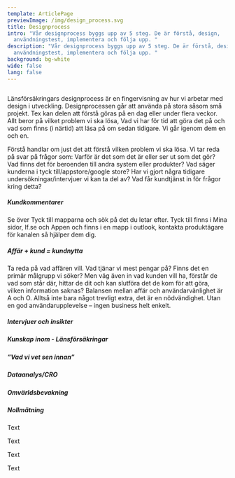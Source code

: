 ```yaml
---
template: ArticlePage
previewImage: /img/design_process.svg
title: Designprocess
intro: "Vår designprocess byggs upp av 5 steg. De är förstå, design,
  användningstest, implementera och följa upp. "
description: "Vår designprocess byggs upp av 5 steg. De är förstå, design,
  användningstest, implementera och följa upp. "
background: bg-white
wide: false
lang: false
---
```

<figure class="Image null Image__wide"><img src="/img/designprocess.svg" srcset="/img/designprocess.svg 2x" alt=""><figcaption><div class="Image__caption"></div></figcaption></figure>

Länsförsäkringars designprocess är en fingervisning av hur vi arbetar med design i utveckling. Designprocessen går att använda på stora såsom små projekt. Tex kan delen att förstå göras på en dag eller under flera veckor. Allt beror på vilket problem vi ska lösa, Vad vi har för tid att göra det på och vad som finns (i närtid) att läsa på om sedan tidigare. Vi går igenom dem en och en.

<section>
<Collapse title="Förstå">
<div class="content">



Förstå handlar om just det att förstå vilken problem vi ska lösa. Vi tar reda på svar på frågor som: Varför är det som det är eller ser ut som det gör? Vad finns det för beroenden till andra system eller produkter? Vad säger kunderna i tyck till/appstore/google store? Har vi gjort några tidigare undersökningar/intervjuer vi kan ta del av? Vad får kundtjänst in för frågor kring detta? 

##### Kundkommentarer

Se över Tyck till mapparna och sök på det du letar efter. Tyck till finns i Mina sidor, lf.se och Appen och finns i en mapp i outlook, kontakta produktägare för kanalen så hjälper dem dig.

##### Affär + kund = kundnytta

Ta reda på vad affären vill. Vad tjänar vi mest pengar på? Finns det en primär målgrupp vi söker? Men väg även in vad kunden vill ha, förstår de vad som står där, hittar de dit och kan slutföra det de kom för att göra, vilken information saknas? Balansen mellan affär och användarvänlighet är A och O. Alltså inte bara något trevligt extra, det är en nödvändighet. Utan en god användarupplevelse – ingen business helt enkelt.

##### Intervjuer och insikter



##### Kunskap inom - Länsförsäkringar



##### ”Vad vi vet sen innan”



##### Dataanalys/CRO



##### Omvärldsbevakning



##### Nollmätning

</div></Collapse>
<Collapse title="Design">
<div class="content">





Text


</div></Collapse>
<Collapse title="Användningstester">
<div class="content">





Text


</div></Collapse>
<Collapse title="Implementera">
<div class="content">





Text


</div></Collapse>
<Collapse title="Följ upp">
<div class="content">





Text


</div></Collapse>
</section>